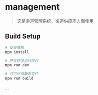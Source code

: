 # management

> 这是渠道管理系统，渠道供应商方面使用

## Build Setup

``` bash
# 安装依赖
npm install

# 开发环境运行项目
npm run dev

# 打包压缩静态文件
npm run build


``
